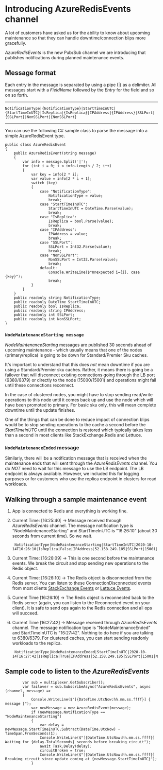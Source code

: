 # Introducing AzureRedisEvents channel

A lot of customers have asked us for the ability to know about upcoming maintenance so that they can handle downtime/connection blips more gracefully.

*AzureRedisEvents* is the new Pub/Sub channel we are introducing that publishes notifications during planned maintenance events.

## Message format

Each entry in the message is separated by using a pipe (|) as a delimiter. All messages start with a *FieldName* followed by the *Entry* for the field and so on so forth.

---
    NotificationType|{NotificationType}|StartTimeInUTC|{StartTimeInUTC}|IsReplica|{IsReplica}|IPAddress|{IPAddress}|SSLPort|{SSLPort}|NonSSLPort|{NonSSLPort}
---

You can use the following C# sample class to parse the message into a simple AzureRedisEvent type.

    public class AzureRedisEvent
    {
        public AzureRedisEvent(string message)
        {
            var info = message.Split('|');
            for (int i = 0; i < info.Length / 2; i++)
            {
                var key = info[2 * i];
                var value = info[2 * i + 1];
                switch (key)
                {
                    case "NotificationType":
                        NotificationType = value;
                        break;
                    case "StartTimeInUTC":
                        StartTimeInUTC = DateTime.Parse(value);
                        break;
                    case "IsReplica":
                        IsReplica = bool.Parse(value);
                        break;
                    case "IPAddress":
                        IPAddress = value;
                        break;
                    case "SSLPort":
                        SSLPort = Int32.Parse(value);
                        break;
                    case "NonSSLPort":
                        NonSSLPort = Int32.Parse(value);
                        break;
                    default:
                        Console.WriteLine($"Unexpected i={i}, case {key}");
                        break;
                }
            }
        }
        public readonly string NotificationType;
        public readonly DateTime StartTimeInUTC;
        public readonly bool IsReplica;
        public readonly string IPAddress;
        public readonly int SSLPort;
        public readonly int NonSSLPort;
    }

### `NodeMaintenanceStarting message`

*NodeMaintenanceStarting* messages are published 30 seconds ahead of upcoming maintenance - which usually means that one of the nodes (primary/replica) is going to be down for Standard/Premier Sku caches. 

It's important to understand that this does *not* mean downtime if you are using a Standard/Premier sku caches. Rather, it means there is going be a failover that will disconnect existing connections going through the LB port (6380/6379) or directly to the node (15000/15001) and operations might fail until these connections reconnect.

In the case of clustered nodes, you might have to stop sending read/write operations to this node until it comes back up and use the node which will have been promoted to primary. For basic sku only, this will mean complete downtime until the update finishes.

One of the things that can be done to reduce impact of connection blips would be to stop sending operations to the cache a second before the *StartTimeinUTC* until the connection is restored which typically takes less than a second in most clients like StackExchange.Redis and Lettuce.

### `NodeMaintenanceEnded` message

Similarly, there will be a notification message that is received when the maintenance ends that will sent through the *AzureRedisEvents* channel. You do *NOT* need to wait for this message to use the LB endpoint. The LB endpoint is always available. However, we included this for logging purposes or for customers who use the replica endpoint in clusters for read workloads.

## Walking through a sample maintenance event

1. App is connected to Redis and everything is working fine. 

2. Current Time: [16:25:40] -> Message received through *AzureRedisEvents* channel. The message notification type is "NodeMaintenanceStarting" and StartTimeInUTC is "16:26:10" (about 30 seconds from current time). So we wait. 

        NotificationType|NodeMaintenanceStarting|StartTimeInUTC|2020-10-14T16:26:10|IsReplica|False|IPAddress|52.158.249.185|SSLPort|15001|NonSSLPort|13001

3. Current Time: [16:26:09] -> This is one second before the maintenance events. We break the circuit and stop sending new operations to the Redis object.

4. Current Time: [16:26:10] -> The Redis object is disconnected from the Redis server. You can listen to these ConnectionDisconnected events from most clients [StackExchange Events](<https://stackexchange.github.io/StackExchange.Redis/Events>) or [Lettuce Events](<https://github.com/lettuce-io/lettuce-core/wiki/Connection-Events#connection-events>).

5. Current Time [16:26:10] -> The Redis object is reconnected back to the Redis server (again, you can listen to the Reconnected event on your client). It is safe to send ops again to the Redis connection and all ops will succeed.

6. Current Time [16:27:42] -> Message received through *AzureRedisEvents* channel. The message notification type is "NodeMaintenanceEnded" and StartTimeInUTC is "16:27:42". Nothing to do here if you are talking to 6380/6379. For clustered caches, you can start sending readonly workloads to the replica. 

        NotificationType|NodeMaintenanceEnded|StartTimeInUTC|2020-10-14T16:27:42|IsReplica|True|IPAddress|52.158.249.185|SSLPort|15001|NonSSLPort|13001


## Sample code to listen to the *AzureRedisEvents* 

            var sub = multiplexer.GetSubscriber();
            var failover = sub.SubscribeAsync("AzureRedisEvents", async (channel, message) =>
            {
                Console.WriteLine($"[{DateTime.UtcNow:hh.mm.ss.ffff}] { message }");
                var newMessage = new AzureRedisEvent(message);
                if (newMessage.NotificationType == "NodeMaintenanceStarting")
                {
                    var delay = newMessage.StartTimeInUTC.Subtract(DateTime.UtcNow) - TimeSpan.FromSeconds(1);
                    Console.WriteLine($"[{DateTime.UtcNow:hh.mm.ss.ffff}] Waiting for {delay.TotalSeconds} seconds before breaking circuit");
                    await Task.Delay(delay);
                    circuitBroken = true;
                    Console.WriteLine($"[{DateTime.UtcNow:hh.mm.ss.ffff}] Breaking circuit since update coming at {newMessage.StartTimeInUTC}");
                }